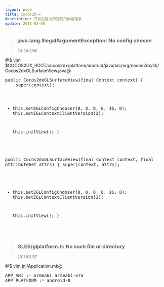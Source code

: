 ```yaml
---
layout: page
title: Cocos2d-x
description: 开发过程中所遇到的异常信息
update: 2013-03-06
---
```


<section id="1">
  <div class="page-header">
    <blockquote><h3>java.lang.IllegalArgumentException: No config chosen</h3> <small>2013/03/06</small></blockquote>
  </div>

<p>@$ vim $COCOS2DX_ROOT/cocos2dx/platform/android/java/src/org/cocos2dx/lib/Cocos2dxGLSurfaceView.java@</p>
<pre class="prettyprint linenums">
public Cocos2dxGLSurfaceView(final Context context) {
    super(context);

+   this.setEGLConfigChooser(8, 8, 8, 8, 16, 0);
    this.setEGLContextClientVersion(2);

    this.initView();
}

public Cocos2dxGLSurfaceView(final Context context, final AttributeSet attrs) {
    super(context, attrs);

+   this.setEGLConfigChooser(8, 8, 8, 8, 16, 0);
    this.setEGLContextClientVersion(2);

    this.initView();
}
</pre>
</section>

<section id="2">
  <div class="page-header">
    <blockquote><h3>GLES/glplatform.h: No such file or directory</h3> <small>2013/03/27</small></blockquote>
  </div>

<p>@$ vim jni/Application.mk@</p>
<pre class="prettyprint linenums">
APP_ABI := armeabi armeabi-v7a
APP_PLATFORM := android-8
</pre>
</section>